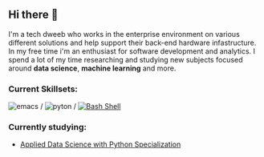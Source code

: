 ## Hi there 👋

I'm a tech dweeb who works in the enterprise environment on various different solutions and help support their back-end hardware infastructure. In my free time i'm an enthusiast for software development and analytics. I spend a lot of my time researching and studying new subjects focused around **data science**, **machine learning** and more.

### Current Skillsets:
![emacs](https://img.shields.io/badge/Editor-Emacs-1abc9c.svg) / ![pyton](https://img.shields.io/badge/Language-Python-1abc9c.svg) / [![Bash Shell](https://badges.frapsoft.com/bash/v1/bash.png?v=103)](https://github.com/ellerbrock/open-source-badges/)

### Currently studying:
- [Applied Data Science with Python Specialization](https://www.coursera.org/specializations/data-science-python)
